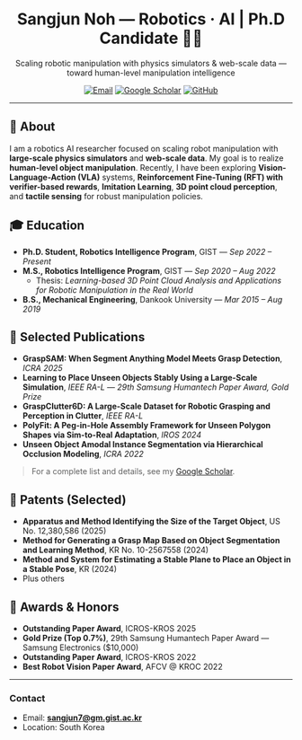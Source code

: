 <!-- Header -->
<h1 align="center">Sangjun Noh — Robotics · AI | Ph.D Candidate 🤖🧠</h1>
<p align="center">Scaling robotic manipulation with physics simulators & web-scale data — toward human-level manipulation intelligence</p>

<p align="center">
  <a href="mailto:sangjun7@gm.gist.ac.kr"><img alt="Email" src="https://img.shields.io/badge/Contact-Email-informational?logo=gmail"></a>
  <a href="https://scholar.google.com/citations?hl=en&user=tqylaI8AAAAJ"><img alt="Google Scholar" src="https://img.shields.io/badge/Google%20Scholar-4285F4?logo=googlescholar&logoColor=white"></a>
  <a href="https://github.com/dinnno"><img alt="GitHub" src="https://img.shields.io/badge/GitHub-dinnno-000?logo=github"></a>
</p>

---

## 🧭 About
I am a robotics AI researcher focused on scaling robot manipulation with **large-scale physics simulators** and **web-scale data**. My goal is to realize **human-level object manipulation**. Recently, I have been exploring **Vision-Language-Action (VLA)** systems, **Reinforcement Fine-Tuning (RFT) with verifier-based rewards**, **Imitation Learning**, **3D point cloud perception**, and **tactile sensing** for robust manipulation policies.

## 🎓 Education
- **Ph.D. Student, Robotics Intelligence Program**, GIST — *Sep 2022 – Present*  
- **M.S., Robotics Intelligence Program**, GIST — *Sep 2020 – Aug 2022*  
  - Thesis: *Learning-based 3D Point Cloud Analysis and Applications for Robotic Manipulation in the Real World*  
- **B.S., Mechanical Engineering**, Dankook University — *Mar 2015 – Aug 2019*

## 🧪 Selected Publications
- **GraspSAM: When Segment Anything Model Meets Grasp Detection**, *ICRA 2025*
- **Learning to Place Unseen Objects Stably Using a Large-Scale Simulation**, *IEEE RA-L* — *29th Samsung Humantech Paper Award, Gold Prize*
- **GraspClutter6D: A Large-Scale Dataset for Robotic Grasping and Perception in Clutter**, *IEEE RA-L*  
- **PolyFit: A Peg-in-Hole Assembly Framework for Unseen Polygon Shapes via Sim-to-Real Adaptation**, *IROS 2024*  
- **Unseen Object Amodal Instance Segmentation via Hierarchical Occlusion Modeling**, *ICRA 2022*  

> For a complete list and details, see my [Google Scholar](https://scholar.google.com/citations?hl=en&user=tqylaI8AAAAJ).

## 🏅 Patents (Selected)
- **Apparatus and Method Identifying the Size of the Target Object**, US No. 12,380,586 (2025)  
- **Method for Generating a Grasp Map Based on Object Segmentation and Learning Method**, KR No. 10-2567558 (2024)  
- **Method and System for Estimating a Stable Plane to Place an Object in a Stable Pose**, KR (2024)  
- Plus others

## 🧡 Awards & Honors
- **Outstanding Paper Award**, ICROS-KROS 2025  
- **Gold Prize (Top 0.7%)**, 29th Samsung Humantech Paper Award — Samsung Electronics ($10,000)  
- **Outstanding Paper Award**, ICROS-KROS 2022  
- **Best Robot Vision Paper Award**, AFCV @ KROC 2022

---

### Contact
- Email: **sangjun7@gm.gist.ac.kr**  
- Location: South Korea
